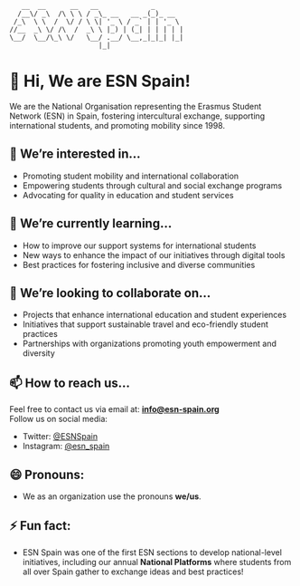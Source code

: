 ```
   __  __      __   __             _       
  /__\/ _\  /\ \ \ / _\_ __   __ _(_)_ __  
 /_\  \ \  /  \/ / \ \| '_ \ / _` | | '_ \ 
//__  _\ \/ /\  /  _\ \ |_) | (_| | | | | |
\__/  \__/\_\ \/   \__/ .__/ \__,_|_|_| |_|
                      |_|                  
```
# 👋 Hi, We are ESN Spain!

We are the National Organisation representing the Erasmus Student Network (ESN) in Spain, fostering intercultural exchange, supporting international students, and promoting mobility since 1998.

## 👀 We’re interested in...
- Promoting student mobility and international collaboration
- Empowering students through cultural and social exchange programs
- Advocating for quality in education and student services

## 🌱 We’re currently learning...
- How to improve our support systems for international students
- New ways to enhance the impact of our initiatives through digital tools
- Best practices for fostering inclusive and diverse communities

## 💞️ We’re looking to collaborate on...
- Projects that enhance international education and student experiences
- Initiatives that support sustainable travel and eco-friendly student practices
- Partnerships with organizations promoting youth empowerment and diversity

## 📫 How to reach us...
Feel free to contact us via email at: **info@esn-spain.org**  
Follow us on social media:  
- Twitter: [@ESNSpain](https://twitter.com/ESNSpain)  
- Instagram: [@esn_spain](https://www.instagram.com/esn_spain)

## 😄 Pronouns:
- We as an organization use the pronouns **we/us**.

## ⚡ Fun fact:
- ESN Spain was one of the first ESN sections to develop national-level initiatives, including our annual **National Platforms** where students from all over Spain gather to exchange ideas and best practices!
